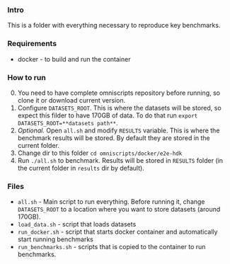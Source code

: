 ### Intro
This is a folder with everything necessary to reproduce key benchmarks. 

### Requirements
- docker - to build and run the container

### How to run 
0. You need to have complete omniscripts repository before running, so clone it or download current version.
1. Configure `DATASETS_ROOT`. This is where the datasets will be stored, so expect this filder to have 170GB of data. To do that run `export DATASETS_ROOT=**datasets path**`. 
2. *Optional.* Open `all.sh` and modify `RESULTS` variable. This is where the benchmark results will be stored. By default they are stored in the current folder.
3. Change dir to this folder `cd omniscripts/docker/e2e-hdk`
4. Run `./all.sh` to benchmark. Results will be stored in `RESULTS` folder (in the current folder in `results` dir by default).
### Files
- `all.sh` - Main script to run everything. Before running it, change `DATASETS_ROOT` to a location where you want to store datasets (around 170GB).
- `load_data.sh` - script that loads datasets
- `run_docker.sh` - script that starts docker container and automatically start running benchmarks
- `run_benchmarks.sh` - scripts that is copied to the container to run benchmarks.
